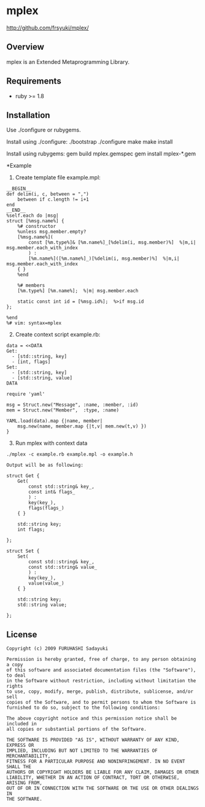 mplex
=====
http://github.com/frsyuki/mplex/

## Overview

mplex is an Extended Metaprogramming Library.


## Requirements

  - ruby >= 1.8


## Installation

Use ./configure or rubygems.

Install using ./configure:
    ./bootstrap
	./configure
	make
	make install

Install using rubygems:
    gem build mplex.gemspec
    gem install mplex-*.gem


*Example

  1. Create template file example.mpl:

    __BEGIN__
    def delim(i, c, between = ",")
        between if c.length != i+1
    end
    __END__
    %self.each do |msg|
    struct [%msg.name%] {
        %# constructor
        %unless msg.member.empty?
        [%msg.name%](
            const [%m.type%]& [%m.name%]_[%delim(i, msg.member)%]  %|m,i| msg.member.each_with_index
            ) :
            [%m.name%]([%m.name%]_)[%delim(i, msg.member)%]  %|m,i| msg.member.each_with_index
        { }
        %end

        %# members
        [%m.type%] [%m.name%];  %|m| msg.member.each

        static const int id = [%msg.id%];  %>if msg.id
    };

    %end
    %# vim: syntax=mplex


  2. Create context script example.rb:

    data = <<DATA
    Get:
      - [std::string, key]
      - [int, flags]
    Set:
      - [std::string, key]
      - [std::string, value]
    DATA

    require 'yaml'

    msg = Struct.new("Message", :name, :member, :id)
    mem = Struct.new("Member",  :type, :name)

    YAML.load(data).map {|name, member|
        msg.new(name, member.map {|t,v| mem.new(t,v) })
    }


  3. Run mplex with context data

    ./mplex -c example.rb example.mpl -o example.h

    Output will be as following:

    struct Get {
        Get(
            const std::string& key_,
            const int& flags_
            ) :
            key(key_),
            flags(flags_)
        { }

        std::string key;
        int flags;

    };

    struct Set {
        Set(
            const std::string& key_,
            const std::string& value_
            ) :
            key(key_),
            value(value_)
        { }

        std::string key;
        std::string value;

    };


## License

    Copyright (c) 2009 FURUHASHI Sadayuki
    
    Permission is hereby granted, free of charge, to any person obtaining a copy
    of this software and associated documentation files (the "Software"), to deal
    in the Software without restriction, including without limitation the rights
    to use, copy, modify, merge, publish, distribute, sublicense, and/or sell
    copies of the Software, and to permit persons to whom the Software is
    furnished to do so, subject to the following conditions:
    
    The above copyright notice and this permission notice shall be included in
    all copies or substantial portions of the Software.
    
    THE SOFTWARE IS PROVIDED "AS IS", WITHOUT WARRANTY OF ANY KIND, EXPRESS OR
    IMPLIED, INCLUDING BUT NOT LIMITED TO THE WARRANTIES OF MERCHANTABILITY,
    FITNESS FOR A PARTICULAR PURPOSE AND NONINFRINGEMENT. IN NO EVENT SHALL THE
    AUTHORS OR COPYRIGHT HOLDERS BE LIABLE FOR ANY CLAIM, DAMAGES OR OTHER
    LIABILITY, WHETHER IN AN ACTION OF CONTRACT, TORT OR OTHERWISE, ARISING FROM,
    OUT OF OR IN CONNECTION WITH THE SOFTWARE OR THE USE OR OTHER DEALINGS IN
    THE SOFTWARE.


